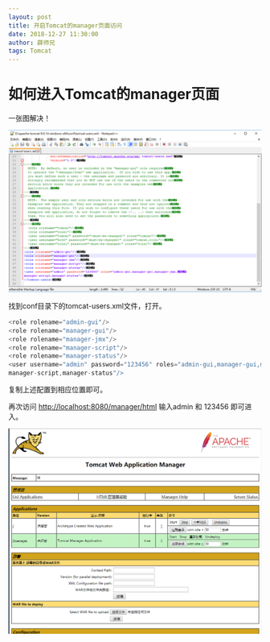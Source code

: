 ```yaml
---
layout: post
title: 开启Tomcat的manager页面访问
date: 2018-12-27 11:30:00
author: 薛师兄
tags: Tomcat
---
```

# 如何进入Tomcat的manager页面

一张图解决！

![](./20181227开启Tomcat的manager页面访问/1136672-20181227112842299-507762524.png)


找到conf目录下的tomcat-users.xml文件，打开。

```java
<role rolename="admin-gui"/>
<role rolename="manager-gui"/>
<role rolename="manager-jmx"/>
<role rolename="manager-script"/>
<role rolename="manager-status"/>
<user username="admin" password="123456" roles="admin-gui,manager-gui,manager-jmx,
manager-script,manager-status"/>
```

复制上述配置到相应位置即可。

再次访问 [http://localhost:8080/manager/html](http://localhost:8080/manager/html) 输入admin 和 123456 即可进入。

![](./20181227开启Tomcat的manager页面访问/1136672-20181227112902322-1176730706.png)